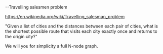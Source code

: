 --Travelling salesmen problem

https://en.wikipedia.org/wiki/Travelling_salesman_problem

"Given a list of cities and the distances between each pair of cities, what is the shortest possible route that visits each city exactly once and returns to the origin city?"

We will you for simplicity a full N-node graph.